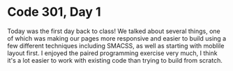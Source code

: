 <h1>Code 301, Day 1</h1>

<p>
  Today was the first day back to class! We talked about several things, one of which was making our pages more responsive and easier to build using a few different techniques including SMACSS, as well as starting with moblile layout first.
  I enjoyed the paired programming exercise very much, I think it's a lot easier to work with existing code than trying to build from scratch.
</p>

